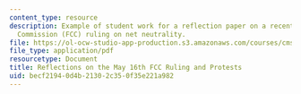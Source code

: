 ```yaml
---
content_type: resource
description: Example of student work for a reflection paper on a recent Federal Communications
  Commission (FCC) ruling on net neutrality.
file: https://ol-ocw-studio-app-production.s3.amazonaws.com/courses/cms-361-networked-social-movements-media-mobilization-spring-2014/becf21940d4b21302c350f35e221a982_MITCMS_361S14_May16FCC.pdf
file_type: application/pdf
resourcetype: Document
title: Reflections on the May 16th FCC Ruling and Protests
uid: becf2194-0d4b-2130-2c35-0f35e221a982
---
```

